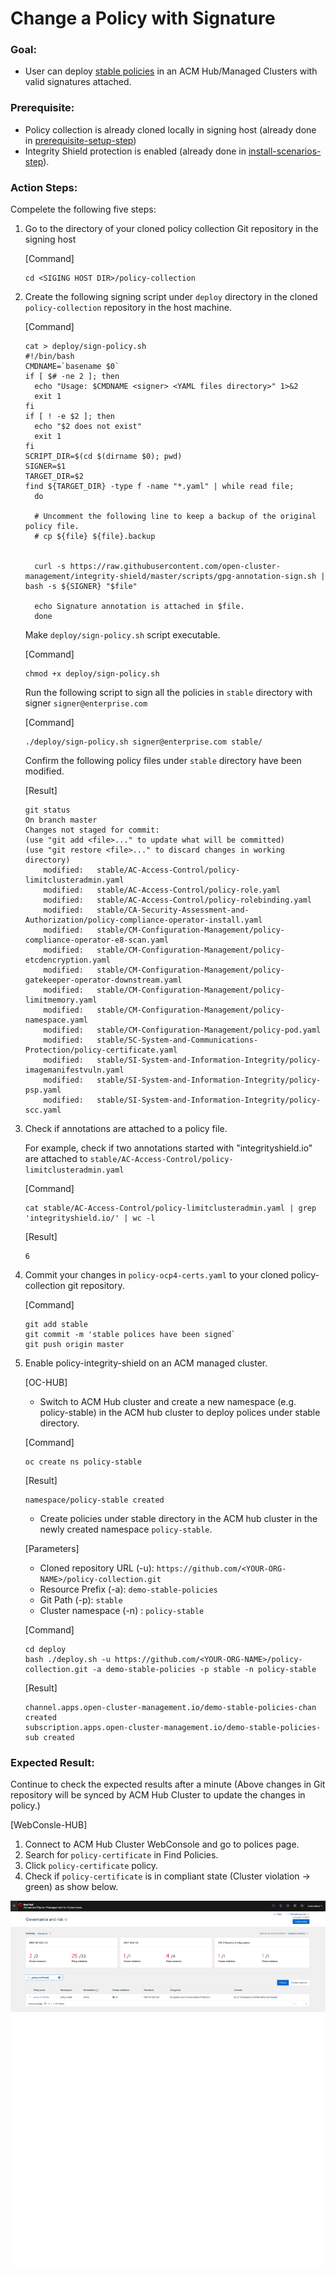 # Change a Policy with Signature

### Goal:
- User can deploy [stable policies](https://github.com/open-cluster-management/policy-collection/tree/master/stable) in an ACM Hub/Managed Clusters with valid signatures attached.

### Prerequisite: 
- Policy collection is already cloned locally in signing host (already done in [prerequisite-setup-step](../prerequisite-setup/GIT_CLONE_POLICY_COLLECTION.md))
- Integrity Shield protection is enabled (already done in [install-scenarios-step](../install-scenarios/DEPLOY_ISHIELD.md)). 
 
### Action Steps:

Compelete the following five steps:

1. Go to the directory of your cloned policy collection Git repository in the signing host

   [Command]
   ```
   cd <SIGING HOST DIR>/policy-collection
   ```
   
2. Create the following signing script under `deploy` directory in the cloned `policy-collection` repository in the host machine.

    [Command]
    ```
    cat > deploy/sign-policy.sh
    #!/bin/bash
    CMDNAME=`basename $0`
    if [ $# -ne 2 ]; then
      echo "Usage: $CMDNAME <signer> <YAML files directory>" 1>&2
      exit 1
    fi
    if [ ! -e $2 ]; then
      echo "$2 does not exist"
      exit 1
    fi
    SCRIPT_DIR=$(cd $(dirname $0); pwd)
    SIGNER=$1
    TARGET_DIR=$2
    find ${TARGET_DIR} -type f -name "*.yaml" | while read file;
      do
      
      # Uncomment the following line to keep a backup of the original policy file.
      # cp ${file} ${file}.backup
      

      curl -s https://raw.githubusercontent.com/open-cluster-management/integrity-shield/master/scripts/gpg-annotation-sign.sh | bash -s ${SIGNER} "$file"

      echo Signature annotation is attached in $file.
      done
    ```
    
    Make `deploy/sign-policy.sh` script executable.
    
    [Command]
    ```
    chmod +x deploy/sign-policy.sh
    ```
    
    Run the following script to sign all the policies in `stable` directory with signer `signer@enterprise.com`
    
    [Command]
    ```
    ./deploy/sign-policy.sh signer@enterprise.com stable/
    ```
    
    
    Confirm the following policy files under `stable` directory have been modified.
    
    [Result] 
    ```
    git status
    On branch master
    Changes not staged for commit:
    (use "git add <file>..." to update what will be committed)
    (use "git restore <file>..." to discard changes in working directory)
        modified:   stable/AC-Access-Control/policy-limitclusteradmin.yaml
        modified:   stable/AC-Access-Control/policy-role.yaml
        modified:   stable/AC-Access-Control/policy-rolebinding.yaml
        modified:   stable/CA-Security-Assessment-and-Authorization/policy-compliance-operator-install.yaml
        modified:   stable/CM-Configuration-Management/policy-compliance-operator-e8-scan.yaml
        modified:   stable/CM-Configuration-Management/policy-etcdencryption.yaml
        modified:   stable/CM-Configuration-Management/policy-gatekeeper-operator-downstream.yaml
        modified:   stable/CM-Configuration-Management/policy-limitmemory.yaml
        modified:   stable/CM-Configuration-Management/policy-namespace.yaml
        modified:   stable/CM-Configuration-Management/policy-pod.yaml
        modified:   stable/SC-System-and-Communications-Protection/policy-certificate.yaml
        modified:   stable/SI-System-and-Information-Integrity/policy-imagemanifestvuln.yaml
        modified:   stable/SI-System-and-Information-Integrity/policy-psp.yaml
        modified:   stable/SI-System-and-Information-Integrity/policy-scc.yaml
    
    ```
    
3.  Check if annotations are attached to a policy file. 

    For example, check if two annotations started with "integrityshield.io" are attached to `stable/AC-Access-Control/policy-limitclusteradmin.yaml`
    
    [Command]
    ```
    cat stable/AC-Access-Control/policy-limitclusteradmin.yaml | grep 'integrityshield.io/' | wc -l
    ```
    
    [Result]
    ```
    6
    ```
    
4. Commit your changes in `policy-ocp4-certs.yaml` to your cloned policy-collection git repository.

    [Command]
    ```
    git add stable
    git commit -m 'stable polices have been signed`
    git push origin master
    ```
   
5. Enable policy-integrity-shield on an ACM managed cluster.
    
    [OC-HUB]  

    - Switch to ACM Hub cluster and create a new namespace (e.g. policy-stable) in the ACM hub cluster to deploy polices under stable directory.
    
    [Command]
    ```
    oc create ns policy-stable
    ```
    
    [Result]
    ```
    namespace/policy-stable created
    ```
    -  Create policies under stable directory in the ACM hub cluster in the newly created namespace `policy-stable`.
    
    [Parameters]
    - Cloned repository URL (-u): `https://github.com/<YOUR-ORG-NAME>/policy-collection.git`
    - Resource Prefix (-a): `demo-stable-policies `
    - Git Path (-p): `stable`
    - Cluster namespace (-n) : `policy-stable `
 
    [Command]
    ```
    cd deploy
    bash ./deploy.sh -u https://github.com/<YOUR-ORG-NAME>/policy-collection.git -a demo-stable-policies -p stable -n policy-stable
    ```
    
    [Result]
    ```
    channel.apps.open-cluster-management.io/demo-stable-policies-chan created
    subscription.apps.open-cluster-management.io/demo-stable-policies-sub created
    ```
### Expected Result:

Continue to check the expected results after a minute (Above changes in Git repository will be synced by ACM Hub Cluster to update the changes in policy.)
    
[WebConsle-HUB]

1. Connect to ACM Hub Cluster WebConsole and go to polices page.
2. Search for `policy-certificate`  in Find Policies.  
3. Click  `policy-certificate`  policy. 
4. Check if  `policy-certificate` is in compliant state (Cluster violation -> green) as show below.
     
  ![Policy Certificate](../images/policy-certificate-compliant.PNG)
    


